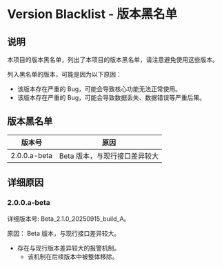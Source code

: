 # Version Blacklist - 版本黑名单

## 说明

本项目的版本黑名单，列出了本项目的版本黑名单，请注意避免使用这些版本。

列入黑名单的版本，可能是因为以下原因：

- 该版本存在严重的 Bug，可能会导致核心功能无法正常使用。
- 该版本存在严重的 Bug，可能会导致数据丢失、数据错误等严重后果。

## 版本黑名单

| 版本号          | 原因                |
|--------------|-------------------|
| 2.0.0.a-beta | Beta 版本，与现行接口差异较大 |

## 详细原因

### 2.0.0.a-beta

详细版本号: Beta_2.1.0_20250915_build_A。

原因： Beta 版本，与现行接口差异较大。

- 存在与现行版本差异较大的报警机制。
  - 该机制在后续版本中被整体移除。
